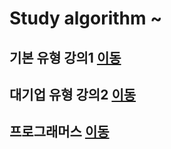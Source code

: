 # Study algorithm ~

## 기본 유형 강의1   [이동](https://github.com/malvr00/Java-algorithm/tree/master/lecture)
## 대기업 유형 강의2  [이동](https://github.com/malvr00/Java-algorithm/tree/master/lecture2)
## 프로그래머스      [이동](https://github.com/malvr00/Java-algorithm/tree/master/programmers)
